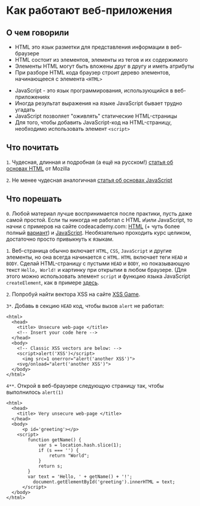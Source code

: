 # Как работают веб-приложения

## О чем говорили

- HTML это язык разметки для представления информации в веб-браузере
- HTML состоит из элементов, элементы из тегов и их содержимого
- Элементы HTML могут быть вложены друг в другу и иметь атрибуты
- При разборе HTML кода браузер строит дерево элементов, начинающееся с элемента `<HTML>`

+ JavaScript - это язык программирования, использующийся в веб-приложениях
+ Иногда результат выражения на языке JavaScript бывает трудно угадать
+ JavaScript позволяет "оживлять" статические HTML-страницы
+ Для того, чтобы добавить JavaScript-код на HTML-страницу, необходимо использовать элемент `<script>`


## Что почитать

`1`. Чудесная, длинная и подробная (а ещё на русском!) [статья об основах HTML](https://developer.mozilla.org/ru/docs/Learn/Getting_started_with_the_web/HTML_basics) от Mozilla

`2`. Не менее чудесная аналогичная [статья об основах JavaScript](https://developer.mozilla.org/ru/docs/Learn/Getting_started_with_the_web/JavaScript_basics)

## Что порешать
`0`. Любой материал лучше воспринимается после практики, пусть даже самой простой. Если ты никогда не работал с HTML и\или JavaScript, то начни с примеров на сайте codeacademy.com: [HTML](https://www.codecademy.com/courses/html-one-o-one/0/1) (+ чуть более полный [вариант](https://www.codecademy.com/courses/html-one-o-one/0/1)) и [JavaScript](https://www.codecademy.com/learn/javascript). Необязательно проходить курс целиком, достаточно просто привыкнуть к языкам.

`1`. Веб-страница обычно включает `HTML`, `CSS`, `JavaScript` и другие элементы, но она всегда начинается с `HTML`. `HTML` включает теги `HEAD` и `BODY`. Сделай HTML-страницу с пустыми `HEAD` и `BODY`, но показывающую текст `Hello, World!` и картинку при открытии в любом браузере. (Для этого можно использовать элемент `script` и функцию языка JavaScript `createElement`, как в примере [здесь](https://developer.mozilla.org/ru/docs/DOM/document.createElement).

`2`. Попробуй найти вектора XSS на сайте [XSS Game](https://xss-game.appspot.com/).

`3*`. Добавь в секцию `HEAD` код, чтобы вызов `alert` не работал:

```
<html>
  <head>
    <title> Unsecure web-page </title>
    <!-- Insert your code here -->
  </head>
  <body>
    <!-- Classic XSS vectors are below: -->
    <script>alert('XSS')</script>
	  <img src=1 onerror="alert('another XSS')">
    <svg/onload="alert('another XSS')">
  </body>
</html>
```

`4**`. Открой в веб-браузере следующую страницу так, чтобы выполнилось `alert(1)`

```
<html>
  <head>
    <title> Very unsecure web-page </title>
  </head>
  <body>
	  <p id='greeting'></p>
    <script>
        function getName() {
            var s = location.hash.slice(1);
            if (s === '') {
                return "World";
            }
            return s;
        }
        var text = 'Hello, ' + getName() + '!';
	      document.getElementById('greeting').innerHTML = text;
	  </script>
  </body>
</html>
```



